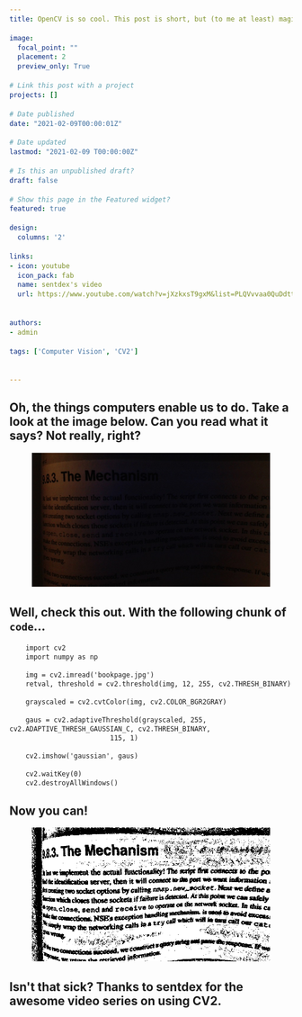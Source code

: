 ```yaml
---
title: OpenCV is so cool. This post is short, but (to me at least) magical.

image:
  focal_point: ""
  placement: 2
  preview_only: True

# Link this post with a project
projects: []

# Date published
date: "2021-02-09T00:00:01Z"

# Date updated
lastmod: "2021-02-09 T00:00:00Z"

# Is this an unpublished draft?
draft: false

# Show this page in the Featured widget?
featured: true

design:
  columns: '2'

links:
- icon: youtube
  icon_pack: fab
  name: sentdex's video
  url: https://www.youtube.com/watch?v=jXzkxsT9gxM&list=PLQVvvaa0QuDdttJXlLtAJxJetJcqmqlQq&index=6


authors:
- admin

tags: ['Computer Vision', 'CV2']


---
```

## Oh, the things computers enable us to do. Take a look at the image below. Can you read what it says? Not really, right?

<figure>
  <img src="bookpage.jpg">
</figure>

## Well, check this out. With the following chunk of `code`...

        import cv2
        import numpy as np

        img = cv2.imread('bookpage.jpg')
        retval, threshold = cv2.threshold(img, 12, 255, cv2.THRESH_BINARY)

        grayscaled = cv2.cvtColor(img, cv2.COLOR_BGR2GRAY)

        gaus = cv2.adaptiveThreshold(grayscaled, 255, cv2.ADAPTIVE_THRESH_GAUSSIAN_C, cv2.THRESH_BINARY,
                             115, 1)

        cv2.imshow('gaussian', gaus)

        cv2.waitKey(0)
        cv2.destroyAllWindows()

## Now you can!

<figure>
  <img src="gaussian.png">
</figure>

## Isn't that sick? Thanks to sentdex for the awesome video series on using CV2.
